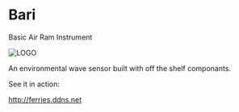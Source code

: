 # Bari
Basic Air Ram Instrument

![LOGO](https://cloud.githubusercontent.com/assets/4308824/19649233/bef2d0f0-9a50-11e6-9274-961f3a3d0256.png)

An environmental wave sensor built with off the shelf componants.

See it in action:

http://ferries.ddns.net
